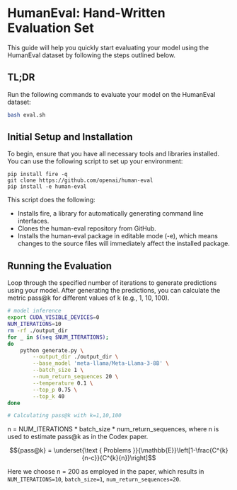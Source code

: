 # HumanEval: Hand-Written Evaluation Set
This guide will help you quickly start evaluating your model using the HumanEval dataset by following the steps outlined below.

## TL;DR
Run the following commands to evaluate your model on the HumanEval dataset:
```bash
bash eval.sh
```

## Initial Setup and Installation
To begin, ensure that you have all necessary tools and libraries installed. You can use the following script to set up your environment:

```
pip install fire -q
git clone https://github.com/openai/human-eval
pip install -e human-eval
```

This script does the following:

- Installs fire, a library for automatically generating command line interfaces.
- Clones the human-eval repository from GitHub.
- Installs the human-eval package in editable mode (-e), which means changes to the source files will immediately affect the installed package.

## Running the Evaluation
Loop through the specified number of iterations to generate predictions using your model. After generating the predictions, you can calculate the metric pass@k for different values of k (e.g., 1, 10, 100).
```bash
# model inference
export CUDA_VISIBLE_DEVICES=0
NUM_ITERATIONS=10
rm -rf ./output_dir
for _ in $(seq $NUM_ITERATIONS);
do
    python generate.py \
        --output_dir ./output_dir \
        --base_model 'meta-llama/Meta-Llama-3-8B' \
        --batch_size 1 \
        --num_return_sequences 20 \
        --temperature 0.1 \
        --top_p 0.75 \
        --top_k 40
done

# Calculating pass@k with k=1,10,100
```

n = NUM_ITERATIONS * batch_size * num_return_sequences, where n is used to estimate pass@k as in the Codex paper.

$${pass@k} = \underset{\text { Problems }}{\mathbb{E}}\left[1-\frac{C^{k}{n-c}}{C^{k}{n}}\right]$$

Here we choose n = 200 as employed in the paper, which results in `NUM_ITERATIONS=10`, `batch_size=1`, `num_return_sequences=20`.
